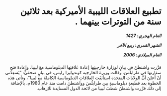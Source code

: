 <h1 dir="rtl">تطبيع العلاقات الليبية الأميركية بعد ثلاثين سنة من التوترات بينهما .</h1>

<h5 dir="rtl">العام الهجري:  1427

الشهر القمري: ربيع الآخر

العام الميلادي: 2006</h5>

<p dir="rtl">قرَّرت واشنطنُ في بيانٍ لوزارة خارجيتِها إعادةَ عَلاقتِها الدبلوماسية معَ ليبيا، وإعادةَ فتحِ سفارتها في طرابلُسَ. وقالت وزيرة الخارجية كوندوليزا رايس، في بيانٍ صحفيٍّ: "يُسعِدُني أنْ أُعلنَ أنَّ الولايات المتحدة استأنَفَت العلاقاتِ الدبلوماسيةَ الكاملةَ معَ ليبيا"، وتأتي هذه الخطوة بعد قطيعةٍ دبلوماسيةٍ بين طرابلُسَ وواشنطنَ دامت منذ عام 1980م، بالإضافة إلى ذلك قرَّرت واشنطنُ شطبَ ليبيا من لائحة الدول المسانِدة للإرهاب.</p></br>
